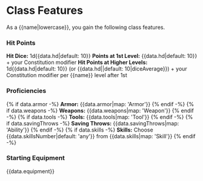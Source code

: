 # Class Features

As a {{name|lowercase}}, you gain the following class features.

### Hit Points

**Hit Dice:** 1d{{data.hd|default: 10}}
**Points at 1st Level:** {{data.hd|default: 10}} + your Constitution modifier
**Hit Points at Higher Levels:**  1d{{data.hd|default: 10}} (or {{data.hd||default: 10|diceAverage}}) + your Constitution modifier per {{name}} level after 1st

### Proficiencies

{% if data.armor -%}
**Armor:** {{data.armor|map: 'Armor'}}
{% endif -%}
{% if data.weapons -%}
**Weapons:** {{data.weapons|map: 'Weapon'}}
{% endif -%}
{% if data.tools -%}
**Tools:** {{data.tools|map: 'Tool'}}
{% endif -%}
{% if data.savingThrows -%}
**Saving Throws:** {{data.savingThrows|map: 'Ability'}}
{% endif -%}
{% if data.skills -%}
**Skills:** Choose {{data.skillsNumber|default: 'any'}} from {{data.skills|map: 'Skill'}}
{% endif -%}

### Starting Equipment 

{{data.equipment}}